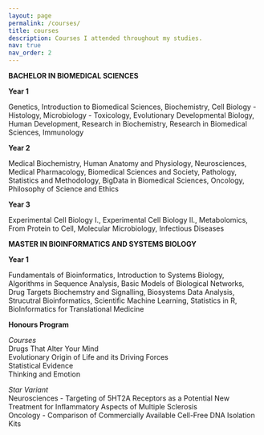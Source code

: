 ```yaml
---
layout: page
permalink: /courses/
title: courses
description: Courses I attended throughout my studies.
nav: true
nav_order: 2
---
```


**BACHELOR IN BIOMEDICAL SCIENCES**

**Year 1** 

Genetics, Introduction to Biomedical Sciences, Biochemistry, Cell Biology - Histology, Microbiology - Toxicology, Evolutionary Developmental Biology, Human Development, Research in Biochemistry, Research in Biomedical Sciences, Immunology

**Year 2**

Medical Biochemistry, Human Anatomy and Physiology, Neurosciences, Medical Pharmacology, Biomedical Sciences and Society, Pathology, Statistics and Methodology, BigData in Biomedical Sciences, Oncology, Philosophy of Science and Ethics 

**Year 3**

Experimental Cell Biology I., Experimental Cell Biology II., Metabolomics, From Protein to Cell, Molecular Microbiology, Infectious Diseases

**MASTER IN BIOINFORMATICS AND SYSTEMS BIOLOGY**

**Year 1** 

Fundamentals of Bioinformatics, Introduction to Systems Biology, Algorithms in Sequence Analysis, Basic Models of Biological Networks, Drug Targets Biochemstry and Signalling, Biosystems Data Analysis, Strucutral Bioinformatics, Scientific Machine Learning, Statistics in R, BioInformatics for Translational Medicine

**Honours Program**

*Courses*\
Drugs That Alter Your Mind\
Evolutionary Origin of Life and its Driving Forces\
Statistical Evidence\
Thinking and Emotion

*Star Variant*\
Neurosciences - Targeting of 5HT2A Receptors as a Potential New Treatment for Inflammatory Aspects of Multiple Sclerosis\
Oncology - Comparison of Commercially Available Cell-Free DNA Isolation Kits


